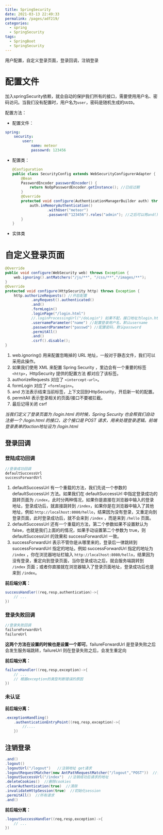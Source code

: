 ```yaml
---
title: SpringSecurity
date: 2021-03-13 22:49:33
permalink: /pages/adf219/
categories:
  - spring
  - SpringSecurity
tags:
  - SpringBoot
  - SpringSecurity
---
```




用户配置，自定义登录页面，登录回调，注销登录

<!-- more -->

# 配置文件

加入springSecurity依赖，就会自动的保护我们所有的接口，需要使用用户名、密码访问。当我们没有配置时，用户名为`user`，密码是随机生成的`UUID`。



配置方法：

- 配置文件：

```yaml
spring:
	security:
		user:
			name: meteor
			passowrd: 123456
```

- 配置类：

  ```java
  @Configuration
  public class SecurityConfig extends WebSecurityConfigurerAdapter {
      @Bean
      PasswordEncoder passwordEncoder() {
          return NoOpPasswordEncoder.getInstance(); //已经过期
      }
      @Override
      protected void configure(AuthenticationManagerBuilder auth) throws Exception {
          auth.inMemoryAuthentication()
                  .withUser("meteor")
                  .password("123456").roles("admin"); //之后可以用and()配置多个用户
      }
  }
  ```

- 实体类



# 自定义登录页面

```java
@Override
public void configure(WebSecurity web) throws Exception {
    web.ignoring().antMatchers("/js/**", "/css/**","/images/**");
}
@Override
protected void configure(HttpSecurity http) throws Exception {
    http.authorizeRequests() //开启配置
            .anyRequest().authenticated()
            .and()
            .formLogin()
            .loginPage("/login.html")
        	//.loginProcessingUrl("/doLogin") 如果不配，接口地址为login.html，如果配了，接口地址为doLogin
        	.usernameParameter("name") //配置登录用户名，默认username
			.passwordParameter("passwd") //配置密码，默认password
            .permitAll()
            .and()
            .csrf().disable();
}
```

1. web.ignoring() 用来配置忽略掉的 URL 地址，一般对于静态文件，我们可以采用此操作。
2. 如果我们使用 XML 来配置 Spring Security ，里边会有一个重要的标签 `<http>`，HttpSecurity 提供的配置方法 都对应了该标签。
3. authorizeRequests 对应了 `<intercept-url>`。
4. formLogin 对应了 `<formlogin>`。
5. and 方法表示结束当前标签，上下文回到HttpSecurity，开启新一轮的配置。
6. permitAll 表示登录相关的页面/接口不要被拦截。
7. 最后记得关闭 csrf 

*当我们定义了登录页面为 /login.html 的时候，Spring Security 也会帮我们自动注册一个 /login.html 的接口，这个接口是 POST 请求，用来处理登录逻辑。前端登录表单的action地址设为 /login.html*

## 登录回调

### 登陆成功回调

```java
//登录成功回调
defaultSuccessUrl
successForwardUrl
```

1. defaultSuccessUrl 有一个重载的方法，我们先说一个参数的 defaultSuccessUrl 方法。如果我们在 defaultSuccessUrl 中指定登录成功的跳转页面为 `/index`，此时分两种情况，如果你是直接在浏览器中输入的登录地址，登录成功后，就直接跳转到 `/index`，如果你是在浏览器中输入了其他地址，例如 `http://localhost:8080/hello`，结果因为没有登录，又重定向到登录页面，此时登录成功后，就不会来到 `/index` ，而是来到 `/hello` 页面。
2. defaultSuccessUrl 还有一个重载的方法，第二个参数如果不设置默认为 false，也就是我们上面的的情况，如果手动设置第二个参数为 true，则 defaultSuccessUrl 的效果和 successForwardUrl 一致。
3. successForwardUrl 表示不管你是从哪里来的，登录后一律跳转到 successForwardUrl 指定的地址。例如 successForwardUrl 指定的地址为 `/index` ，你在浏览器地址栏输入 `http://localhost:8080/hello`，结果因为没有登录，重定向到登录页面，当你登录成功之后，就会服务端跳转到 `/index` 页面；或者你直接就在浏览器输入了登录页面地址，登录成功后也是来到 `/index`。



**前后端分离：**

```java
successHandler((req,resp,authentication)->{
    // ...
})
```



### 登录失败回调

```java
//登录失败回调
failureForwardUrl
failureUrl
```

**这两个方法在设置的时候也是设置一个即可**。failureForwardUrl 是登录失败之后会发生服务端跳转，failureUrl 则在登录失败之后，会发生重定向



**前后端分离：**

```java
failureHandler((req,resp,exception)->{
    // ...
    // 根据exception的类型判断错误的原因
})
```

### 未认证

**前后端分离：**

```java
.exceptionHandling()
    .authenticationEntryPoint((req,resp,exception)->{
        //....
    })
```



## 注销登录

```java
.and()
.logout()
.logoutUrl("/logout")   //注销地址 get请求
.logoutRequestMatcher(new AntPathRequestMatcher("/logout","POST"))  //设置为post请求
.logoutSuccessUrl("/index")  //注销成功后请求的地址
.deleteCookies()  //删除cookies
.clearAuthentication(true)  //清除
.invalidateHttpSession(true)  //初始化session
.permitAll()  //所有请求
.and()
```

**前后端分离：**

```java
.logoutSuccessHandler((req,resp,exception)->{
    // ...
})
```

